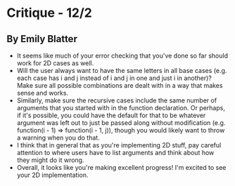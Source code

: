 # Critique - 12/2
## By Emily Blatter

* It seems like much of your error checking that you've done so far should work for 2D cases as well.
* Will the user always want to have the same letters in all base cases (e.g. each case has i and j instead of i and j in one and just i in another)? Make sure all possible combinations are dealt with in a way that makes sense and works.
* Similarly, make sure the recursive cases include the same number of arguments that you started with in the function declaration. Or perhaps, if it's possible, you could have the default for that to be whatever argument was left out to just be passed along without modification (e.g. function(i - 1) => function(i - 1, j)), though you would likely want to throw a warning when you do that.
* I think that in general that as you're implementing 2D stuff, pay careful attention to where users have to list arguments and think about how they might do it wrong.
* Overall, it looks like you're making excellent progress! I'm excited to see your 2D implementation.